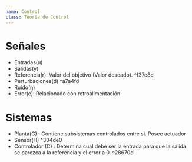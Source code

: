 ```yaml
---
name: Control
class: Teoría de Control
---
```

# Señales

- Entradas(u)
- Salidas(y)
- Referencia(r): Valor del objetivo (Valor deseado). ^f37e8c
- Perturbaciones(d) ^a7a4fd
- Ruido(η)
- Error(e): Relacionado con retroalimentación

# Sistemas

- Planta(G) : Contiene subsistemas controlados entre si. Posee actuador
- Sensor(H) ^304de0
- Controlador (C) : Determina cual debe ser la entrada para que la salida se parezca a la referencia y el error a 0. ^28670d
